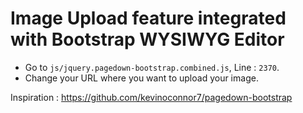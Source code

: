 # Image Upload feature integrated with Bootstrap WYSIWYG Editor

- Go to `js/jquery.pagedown-bootstrap.combined.js`, Line : `2370`. 
- Change your URL where you want to upload your image.

Inspiration : https://github.com/kevinoconnor7/pagedown-bootstrap
